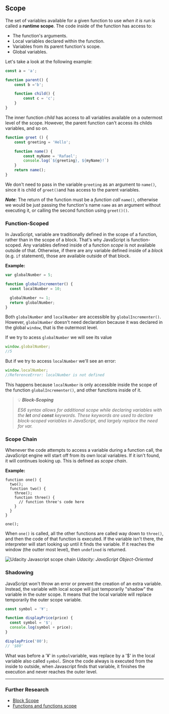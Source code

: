 ## Scope

The set of variables available for a given function to use _when it is run_ is called a **runtime scope**. The code inside of the function has access to:

* The function's arguments.
* Local variables declared within the function.
* Variables from its parent function's scope.
* Global variables.

Let's take a look at the following example:

```JavaScript
const a = 'a';

function parent() {
    const b ='b';

    function child() {
        const c = 'c';
    }
}
```

The inner function _child_ has access to all variables available on a outermost level of the scope. However, the parent function can't access its childs variables, and so on.

```JavaScript
function greet () {
    const greeting = 'Hello';

    function name() {
        const myName = 'Rafael';
        console.log(`${greeting}, ${myName}!`)
    }
    return name();
}
```

We don't need to pass in the variable `greeting` as an argument to `name()`, since it is child of `greet()`and has access to the parent variables.

_**Note**_: The return of the function must be a _function call_ `name()`, otherwise we would be just passing the function's name `name` as an argument without executing it, or calling the second function using `greet()()`.

### Function-Scoped

In JavaScript, variable are traditionally defined in the scope of a function, rather than in the scope of a block. That's why JavaScript is function-scoped. Any variables defined inside of a function _scope_ is not available outside of that. Otherwise, if there are any variable defined inside of a _block_ (e.g. `if` statement), those are available outside of that block.

**Example:**

```JavaScript
var globalNumber = 5;

function globalIncrementer() {
  const localNumber = 10;

  globalNumber += 1;
  return globalNumber;
}
```

Both `globalNumber` and `localNumber` are accessible by `globalIncrementer()`. However, `globalNumber` doesn't need declaration because it was declared in the global `window`, that is the outermost level.

If we try to acess `globalNumber` we will see its value

```JavaScript
window.globalNumber;
//5
```

But if we try to access `localNumber` we'll see an error:

```JavaScript
window.localNumber;
//ReferenceError: localNumber is not defined
```

This happens because `localNumber` is only accessible inside the scope of the function `globalIncrementer()`, and other functions inside of it.

>💡 _**Block-Scoping**_
>
>_ES6 syntax allows for additional scope while declaring variables with the **let** and **const** keywords. These keywords are used to declare block-scoped variables in JavaScript, and largely replace the need for var._

### Scope Chain

Whenever the code attempts to access a variable during a function call, the JavaScript engine will start off from its own local variables. If it isn't found, it will continues looking up. This is defined as _scope chain_.

**Example:**

```JS
function one() {
  two();
  function two() {
    three();
    function three() {
      // function three's code here
    }
  }
}

one();
```
When `one()` is called, all the other functions are called way down to `three()`, and then the code of that function is executed. If the variable isn't there, the interpreter will start looking up until it finds the variable. If it reaches the window (the outter most level), then `undefined` is returned.

![Udacity Javascript scope chain](https://d17h27t6h515a5.cloudfront.net/topher/2017/December/5a31c70a_l2-42-scope-chain/l2-42-scope-chain.png "Scope Chain")
*Udacity: JavaScript Object-Oriented*

### Shadowing

JavaScript won't throw an error or prevent the creation of an extra variable. Instead, the variable with local scope will just temporarily "shadow" the variable in the outer scope. It means that the local variable will replace temporarily the outer scope variable.

```javascript
const symbol = '¥';

function displayPrice(price) {
  const symbol = '$';
  console.log(symbol + price);
}

displayPrice('80');
// '$80'
```

What was before a '¥' in `symbol`variable, was replace by a '$' in the local variable also called `symbol`. Since the code always is executed from the inside to outside, when Javascript finds that variable, it finishes the execution and never reaches the outer level.

___

### Further Research

* [Block Scope](https://developer.mozilla.org/en-US/docs/Web/JavaScript/Reference/Statements/block#Description "MDN")
* [Functions and functions scope](https://developer.mozilla.org/en-US/docs/Web/JavaScript/Reference/Functions "MDN")